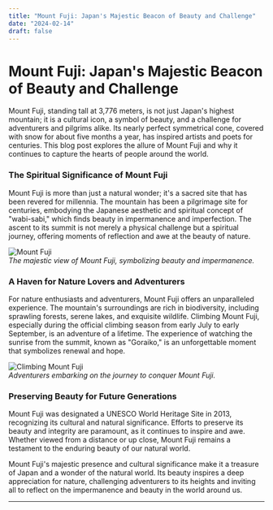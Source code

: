 ```yaml
---
title: "Mount Fuji: Japan's Majestic Beacon of Beauty and Challenge"
date: "2024-02-14"
draft: false
---
```


# Mount Fuji: Japan's Majestic Beacon of Beauty and Challenge

Mount Fuji, standing tall at 3,776 meters, is not just Japan's highest mountain; it is a cultural icon, a symbol of beauty, and a challenge for adventurers and pilgrims alike. Its nearly perfect symmetrical cone, covered with snow for about five months a year, has inspired artists and poets for centuries. This blog post explores the allure of Mount Fuji and why it continues to capture the hearts of people around the world.

### The Spiritual Significance of Mount Fuji

Mount Fuji is more than just a natural wonder; it's a sacred site that has been revered for millennia. The mountain has been a pilgrimage site for centuries, embodying the Japanese aesthetic and spiritual concept of "wabi-sabi," which finds beauty in impermanence and imperfection. The ascent to its summit is not merely a physical challenge but a spiritual journey, offering moments of reflection and awe at the beauty of nature.

![Mount Fuji](https://images.unsplash.com/photo-1578271887552-5ac3a72752bc?crop=entropy&cs=tinysrgb&fit=max&fm=jpg&ixid=M3wzMDA3MTF8MHwxfHNlYXJjaHwxfHxNb3VudCUyMEZ1aml8ZW58MHwwfHx8MTcwNzkwMjIzN3ww&ixlib=rb-4.0.3&q=80&w=1080)  
*The majestic view of Mount Fuji, symbolizing beauty and impermanence.*

### A Haven for Nature Lovers and Adventurers

For nature enthusiasts and adventurers, Mount Fuji offers an unparalleled experience. The mountain's surroundings are rich in biodiversity, including sprawling forests, serene lakes, and exquisite wildlife. Climbing Mount Fuji, especially during the official climbing season from early July to early September, is an adventure of a lifetime. The experience of watching the sunrise from the summit, known as "Goraiko," is an unforgettable moment that symbolizes renewal and hope.

![Climbing Mount Fuji](https://images.unsplash.com/photo-1525635569544-610f9540664a?crop=entropy&cs=tinysrgb&fit=max&fm=jpg&ixid=M3wzMDA3MTF8MHwxfHNlYXJjaHw2fHxNb3VudCUyMEZ1aml8ZW58MHwwfHx8MTcwNzkwMjIzN3ww&ixlib=rb-4.0.3&q=80&w=1080)  
*Adventurers embarking on the journey to conquer Mount Fuji.*

### Preserving Beauty for Future Generations

Mount Fuji was designated a UNESCO World Heritage Site in 2013, recognizing its cultural and natural significance. Efforts to preserve its beauty and integrity are paramount, as it continues to inspire and awe. Whether viewed from a distance or up close, Mount Fuji remains a testament to the enduring beauty of our natural world.

Mount Fuji's majestic presence and cultural significance make it a treasure of Japan and a wonder of the natural world. Its beauty inspires a deep appreciation for nature, challenging adventurers to its heights and inviting all to reflect on the impermanence and beauty in the world around us.

---